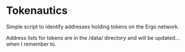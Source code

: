 # Tokenautics

Simple script to identify addresses holding tokens on the Ergo network.

Address lists for tokens are in the /data/ directory and will be updated... when I remember to.